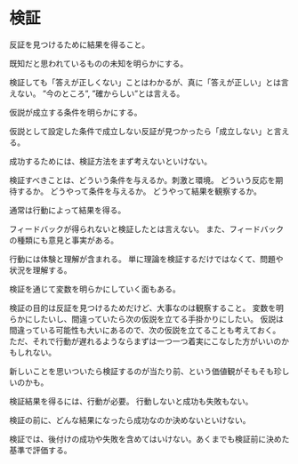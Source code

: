 # 検証

反証を見つけるために結果を得ること。

既知だと思われているものの未知を明らかにする。

検証しても「答えが正しくない」ことはわかるが、真に「答えが正しい」とは言えない。
”今のところ”, ”確からしい”とは言える。

仮説が成立する条件を明らかにする。

仮説として設定した条件で成立しない反証が見つかったら「成立しない」と言える。

成功するためには、検証方法をまず考えないといけない。

検証すべきことは、どういう条件を与えるか。刺激と環境。
どういう反応を期待するか。
どうやって条件を与えるか。
どうやって結果を観察するか。

通常は行動によって結果を得る。

フィードバックが得られないと検証したとは言えない。
また、フィードバックの種類にも意見と事実がある。

行動には体験と理解が含まれる。
単に理論を検証するだけではなくて、問題や状況を理解する。

検証を通じて変数を明らかにしていく面もある。

検証の目的は反証を見つけるためだけど、大事なのは観察すること。
変数を明らかにしたいし、間違っていたら次の仮説を立てる手掛かりにしたい。
仮説は間違っている可能性も大いにあるので、次の仮説を立てることも考えておく。
ただ、それで行動が遅れるようならまずは一つ一つ着実にこなした方がいいのかもしれない。

新しいことを思いついたら検証するのが当たり前、という価値観がそもそも珍しいのかも。

検証結果を得るには、行動が必要。
行動しないと成功も失敗もない。

検証の前に、どんな結果になったら成功なのか決めないといけない。

検証では、後付けの成功や失敗を含めてはいけない。あくまでも検証前に決めた基準で評価する。
